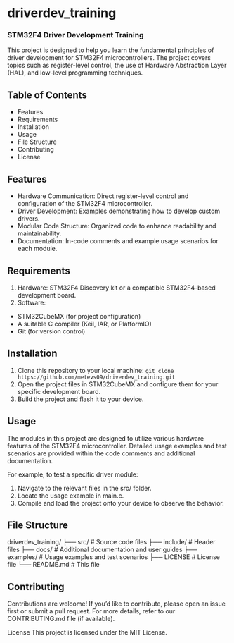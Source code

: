 # driverdev_training
### STM32F4 Driver Development Training

This project is designed to help you learn the fundamental principles of driver development for STM32F4 microcontrollers. The project covers topics such as register-level control, the use of Hardware Abstraction Layer (HAL), and low-level programming techniques.

## Table of Contents
- Features
- Requirements
- Installation
- Usage
- File Structure
- Contributing
- License
## Features
- Hardware Communication: Direct register-level control and configuration of the STM32F4 microcontroller.
- Driver Development: Examples demonstrating how to develop custom drivers.
- Modular Code Structure: Organized code to enhance readability and maintainability.
- Documentation: In-code comments and example usage scenarios for each module.
## Requirements
1. Hardware: STM32F4 Discovery kit or a compatible STM32F4-based development board.
2. Software:
- STM32CubeMX (for project configuration)
- A suitable C compiler (Keil, IAR, or PlatformIO)
- Git (for version control)
## Installation
1. Clone this repository to your local machine:
``` git clone https://github.com/metevs09/driverdev_training.git ```
2. Open the project files in STM32CubeMX and configure them for your specific development board.
3. Build the project and flash it to your device.
## Usage
The modules in this project are designed to utilize various hardware features of the STM32F4 microcontroller. Detailed usage examples and test scenarios are provided within the code comments and additional documentation.

For example, to test a specific driver module:

1. Navigate to the relevant files in the src/ folder.
2. Locate the usage example in main.c.
3. Compile and load the project onto your device to observe the behavior.

## File Structure

driverdev_training/
├── src/           # Source code files
├── include/       # Header files
├── docs/          # Additional documentation and user guides
├── examples/      # Usage examples and test scenarios
├── LICENSE        # License file
└── README.md      # This file

## Contributing
Contributions are welcome!
If you’d like to contribute, please open an issue first or submit a pull request. For more details, refer to our CONTRIBUTING.md file (if available).

License
This project is licensed under the MIT License.

